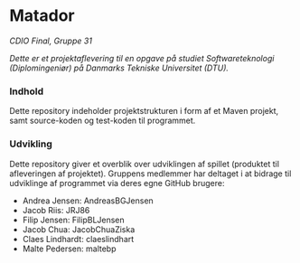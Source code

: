 # Matador
*CDIO Final, Gruppe 31*

*Dette er et projektaflevering til en opgave på studiet Softwareteknologi (Diplomingeniør) på Danmarks Tekniske Universitet (DTU).*

### Indhold
Dette repository indeholder projektstrukturen i form af et Maven projekt, samt source-koden og test-koden til programmet.

### Udvikling
Dette repository giver et overblik over udviklingen af spillet (produktet til afleveringen af projektet). 
Gruppens medlemmer har deltaget i at bidrage til udviklinge af programmet via deres egne GitHub brugere:

  * Andrea Jensen: AndreasBGJensen
  * Jacob Riis: JRJ86
  * Filip Jensen: FilipBLJensen
  * Jacob Chua: JacobChuaZiska
  * Claes Lindhardt: claeslindhart
  * Malte Pedersen: maltebp
